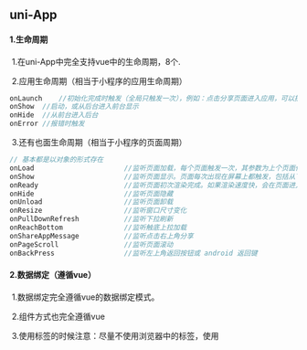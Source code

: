 ## uni-App

#### 1.生命周期
​	1.在uni-App中完全支持vue中的生命周期，8个.

​	2.应用生命周期（相当于小程序的应用生命周期）

```js
onLaunch	//初始化完成时触发（全局只触发一次），例如：点击分享页面进入应用，可以捕获在分享链接的参数
onShow	//启动，或从后台进入前台显示
onHide	//从前台进入后台
onError	//报错时触发
```

​	3.还有也面生命周期（相当于小程序的页面周期）

```js
// 基本都是以对象的形式存在
onLoad						//监听页面加载，每个页面触发一次，其参数为上个页面传递的数据，参数类型为Object（用于页面传参）
onShow						//监听页面显示。页面每次出现在屏幕上都触发，包括从下级页面点返回露出当前页面
onReady						//监听页面初次渲染完成。如果渲染速度快，会在页面进入动画完成前触发
onHide						//监听页面隐藏
onUnload					//监听页面卸载
onResize					//监听窗口尺寸变化
onPullDownRefresh			//监听下拉刷新
onReachBottom				//监听触底上拉加载
onShareAppMessage			//监听点击右上角分享
onPageScroll				//监听页面滚动
onBackPress					//监听左上角返回按钮或 android 返回键
```

#### 2.数据绑定（遵循vue）

​	1.数据绑定完全遵循vue的数据绑定模式。

​	2.组件方式也完全遵循vue 

​	3.使用标签的时候注意：尽量不使用浏览器中的标签，使用<template/> （一般if语句使用），<block/> （一般for循环使用）它们仅仅是一个包装元素，不会在页面中做任何渲染，只接受控制属性。用<view/>标签名替代<div/>

​	4.把常用的方法挂载到vue.prototype上面（在mian.js中挂载）。也支持小程序的globalData来存放公共数据，以及vuex状态管理

#### 3.组件

​	1.uni-App有自带的组件，基本支持所有的小程序的组件

​	2.自定义组件（vue类似）,可以定义全组件（需要在main.js引入）

#### 4.跳转

​	1.类似小程序跳转

```
// 在起始页面跳转到list.vue页面并传递参数
// 该页面需要在 pages.json 注册
uni.navigateTo({
    url: '/pages/list/list?id=1&name=uniapp'
});

// 或者使用标签形式跳转
<navigator url="/pages/list/list?id=1&name=uniapp">去列表</navigator>

// 在list.vue页面接受参数
export default {
    onLoad: function (option) { //option为object类型，会序列化上个页面传递的参数
        console.log(option.id); //打印出上个页面传递的参数。
        console.log(option.name); //打印出上个页面传递的参数。
    }
}

//常见的api跳转
uni.navigateTo() 保留当前页面，跳转到应用内的某个页面，使用 uni.navigateBack 可以返回到原页面。
uni.redirectTo() 关闭当前页面，跳转到应用内的某个页面。
uni.reLaunch() 关闭所有页面，打开到应用内的某个页面。reLaunch 可以打开任意页面。
uni.switchTab() 跳转到 tabBar 页面，并关闭其他所有非 tabBar 页面。switchTab 只能打开 tabBar 页面。
//注意
* navigateTo, redirectTo 只能打开非 tabBar 页面。
* 页面跳转路径有层级限制，不能无限制跳转新页面
* 跳转到 tabBar 页面只能使用 switchTab 跳转
* 路由 API 的目标页面必须是在 pages.json 里注册的 vue 页面。如果想打开 web url，在 App 平台可以使用 plus.runtime.openURL 或 web-view 组件；H5 平台使用 window.open；小程序平台使用 web-view 组件（url需在小程序的联网白名单中）。在 hello uni-app 中有个组件 ulink.vue 已对多端进行封装，可参考。
```

在通过标签来跳转时可以设置相应的open-type属性值

```

```

#### 5.网络请求

​	1.uni-request()发送网络请求

```
let requestTask = uni.request({
    url: 'https://www.example.com/request', //仅为示例，并非真实接口地址。
    data: {
        text: 'uni.request'
    },
    header: {
        'custom-header': 'hello' //自定义请求头信息
    },
    success: (res) => {
        console.log(res.data);
        this.text = 'request success';
    }
});

// 中断请求任务
requestTask.abort();
```

